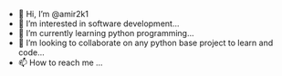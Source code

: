 - 👋 Hi, I’m @amir2k1
- 👀 I’m interested in software development...
- 🌱 I’m currently learning python programming...
- 💞️ I’m looking to collaborate on any python base project to learn and code...
- 📫 How to reach me ...

<!---
amir2k1/amir2k1 is a ✨ special ✨ repository because its `README.md` (this file) appears on your GitHub profile.
You can click the Preview link to take a look at your changes.
--->
